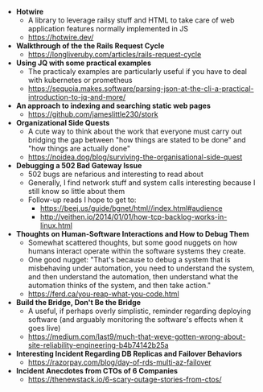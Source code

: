 - **Hotwire**
  - A library to leverage railsy stuff and HTML to take care of web application features normally implemented in JS
  - https://hotwire.dev/
- **Walkthrough of the the Rails Request Cycle**
  - https://longliveruby.com/articles/rails-request-cycle
- **Using JQ with some practical examples**
  - The practicaly examples are particularly useful if you have to deal with kubernetes or prometheus
  - https://sequoia.makes.software/parsing-json-at-the-cli-a-practical-introduction-to-jq-and-more/
- **An approach to indexing and searching static web pages**
  - https://github.com/jameslittle230/stork
- **Organizational Side Quests**
  - A cute way to think about the work that everyone must carry out bridging the gap between "how things are stated to be done" and "how things are actually done"
  - https://noidea.dog/blog/surviving-the-organisational-side-quest
- **Debugging a 502 Bad Gateway Issue**
  - 502 bugs are nefarious and interesting to read about
  - Generally, I find network stuff and system calls interesting because I still know so little about them
  - Follow-up reads I hope to get to:
    - https://beej.us/guide/bgnet/html//index.html#audience
    - http://veithen.io/2014/01/01/how-tcp-backlog-works-in-linux.html
- **Thoughts on Human-Software Interactions and How to Debug Them**
  - Somewhat scattered thoughts, but some good nuggets on how humans interact operate within the software systems they create.
  - One good nugget: "That's because to debug a system that is misbehaving under automation, you need to understand the system, and then understand the automation, then understand what the automation thinks of the system, and then take action."
  - https://ferd.ca/you-reap-what-you-code.html
- **Build the Bridge, Don't Be the Bridge**
  - A useful, if perhaps overly simplistic, reminder regarding deploying software (and arguably monitoring the software's effects when it goes live)
  - https://medium.com/last9/much-that-weve-gotten-wrong-about-site-reliability-engineering-b4b74142b25a
- **Interesting Incident Regarding DB Replicas and Failover Behaviors**
  - https://razorpay.com/blog/day-of-rds-multi-az-failover
- **Incident Anecdotes from CTOs of 6 Companies**
  - https://thenewstack.io/6-scary-outage-stories-from-ctos/